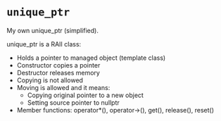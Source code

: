 # `unique_ptr`

My own unique_ptr (simplified).

unique_ptr is a RAII class:

* Holds a pointer to managed object (template class)
* Constructor copies a pointer
* Destructor releases memory
* Copying is not allowed
* Moving is allowed and it means:
  * Copying original pointer to a new object
  * Setting source pointer to nullptr
* Member functions: operator*(), operator->(), get(), release(), reset()
